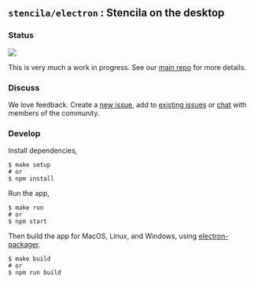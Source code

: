 ## `stencila/electron` : Stencila on the desktop

### Status

![](http://blog.stenci.la/wip.png)

This is very much a work in progress. See our [main repo](https://github.com/stencila/stencila) for more details.


### Discuss

We love feedback. Create a [new issue](https://github.com/stencila/electron/issues/new), add to [existing issues](https://github.com/stencila/electron/issues) or [chat](https://gitter.im/stencila/stencila) with members of the community.


### Develop

Install dependencies,

```
$ make setup
# or
$ npm install
```

Run the app,

```
$ make run
# or
$ npm start
```

Then build the app for MacOS, Linux, and Windows, using [electron-packager](https://github.com/electron-userland/electron-packager).

```
$ make build
# or
$ npm run build
```
